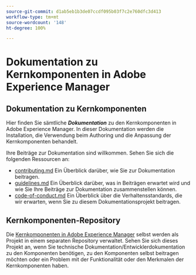 ```yaml
---
source-git-commit: d1ab5eb1b3de07ccdf095b03f7c2e760dfc3d413
workflow-type: tm+mt
source-wordcount: '148'
ht-degree: 100%

---
```

# Dokumentation zu Kernkomponenten in Adobe Experience Manager

## Dokumentation zu Kernkomponenten

Hier finden Sie sämtliche ***Dokumentation*** zu den Kernkomponenten in Adobe Experience Manager. In dieser Dokumentation werden die Installation, die Verwendung beim Authoring und die Anpassung der Kernkomponenten behandelt.

Ihre Beiträge zur Dokumentation sind willkommen. Sehen Sie sich die folgenden Ressourcen an:

* [contributing.md](contributing.md) Ein Überblick darüber, wie Sie zur Dokumentation beitragen.
* [guidelines.md](guidelines.md) Ein Überblick darüber, was in Beiträgen erwartet wird und wie Sie Ihre Beiträge zur Dokumentation zusammenstellen können.
* [code-of-conduct.md](code-of-conduct.md) Ein Überblick über die Verhaltensstandards, die wir erwarten, wenn Sie zu diesem Dokumentationsprojekt beitragen.

## Kernkomponenten-Repository

Die [Kernkomponenten in Adobe Experience Manager](https://github.com/adobe/aem-core-wcm-components) selbst werden als Projekt in einem separaten Repository verwaltet. Sehen Sie sich dieses Projekt an, wenn Sie technische Dokumentation/Entwicklerdokumentation zu den Komponenten benötigen, zu den Komponenten selbst beitragen möchten oder ein Problem mit der Funktionalität oder den Merkmalen der Kernkomponenten haben.
